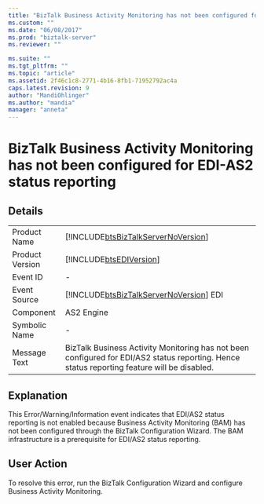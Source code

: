 ```yaml
---
title: "BizTalk Business Activity Monitoring has not been configured for EDI-AS2 status reporting | Microsoft Docs"
ms.custom: ""
ms.date: "06/08/2017"
ms.prod: "biztalk-server"
ms.reviewer: ""

ms.suite: ""
ms.tgt_pltfrm: ""
ms.topic: "article"
ms.assetid: 2f46c1c8-2771-4b16-8fb1-71952792ac4a
caps.latest.revision: 9
author: "MandiOhlinger"
ms.author: "mandia"
manager: "anneta"
---
```

# BizTalk Business Activity Monitoring has not been configured for EDI-AS2 status reporting
## Details  
  
|                 |                                                                                                                                             |
|-----------------|---------------------------------------------------------------------------------------------------------------------------------------------|
|  Product Name   |                             [!INCLUDE[btsBizTalkServerNoVersion](../includes/btsbiztalkservernoversion-md.md)]                              |
| Product Version |                                         [!INCLUDE[btsEDIVersion](../includes/btsediversion-md.md)]                                          |
|    Event ID     |                                                                      -                                                                      |
|  Event Source   |                           [!INCLUDE[btsBizTalkServerNoVersion](../includes/btsbiztalkservernoversion-md.md)] EDI                            |
|    Component    |                                                                 AS2 Engine                                                                  |
|  Symbolic Name  |                                                                      -                                                                      |
|  Message Text   | BizTalk Business Activity Monitoring has not been configured for EDI/AS2 status reporting. Hence status reporting feature will be disabled. |
  
## Explanation  
 This Error/Warning/Information event indicates that EDI/AS2 status reporting is not enabled because Business Activity Monitoring (BAM) has not been configured through the BizTalk Configuration Wizard. The BAM infrastructure is a prerequisite for EDI/AS2 status reporting.  
  
## User Action  
 To resolve this error, run the BizTalk Configuration Wizard and configure Business Activity Monitoring.